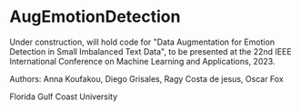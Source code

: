 # AugEmotionDetection

Under construction, will hold code for "Data Augmentation for Emotion Detection in Small Imbalanced Text Data", to be presented at the 22nd IEEE International Conference on Machine Learning and Applications, 2023.

Authors: Anna Koufakou, Diego Grisales, Ragy Costa de jesus, Oscar Fox 

Florida Gulf Coast University 

